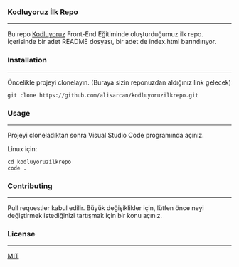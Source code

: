 ### Kodluyoruz İlk Repo
-------------------------------------
Bu repo [Kodluyoruz](https://kodluyoruz.org) Front-End Eğitiminde oluşturduğumuz ilk repo. İçerisinde bir adet README dosyası, bir adet de index.html barındırıyor.

### Installation
---------------------------------------
Öncelikle projeyi clonelayın. (Buraya sizin reponuzdan aldığınız link gelecek)

````
git clone https://github.com/alisarcan/kodluyoruzilkrepo.git

````
### Usage
-------------------------------
Projeyi cloneladıktan sonra Visual Studio Code programında açınız.

Linux için:
````
cd kodluyoruzilkrepo
code .
````

### Contributing
-------------------
Pull requestler kabul edilir. Büyük değişiklikler için, lütfen önce neyi değiştirmek istediğinizi tartışmak için bir konu açınız.

### License
---------------------------------------
[MIT](https://choosealicense.com/licenses/mit/)


